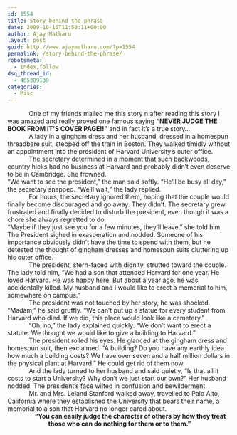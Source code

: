 ```yaml
---
id: 1554
title: Story behind the phrase
date: 2009-10-15T11:50:11+00:00
author: Ajay Matharu
layout: post
guid: http://www.ajaymatharu.com/?p=1554
permalink: /story-behind-the-phrase/
robotsmeta:
  - index,follow
dsq_thread_id:
  - 465389139
categories:
  - Misc
---
```

<p style="text-indent:.5in;margin:0;">
  One of my friends mailed me this story n after reading this story I was amazed and really proved one famous saying <strong>&#8220;NEVER JUDGE THE BOOK FROM IT&#8217;S COVER PAGE!!&#8221;</strong> and in fact it&#8217;s a true story&#8230;
</p>

<p style="margin:0;">
  <strong> </strong>
</p>

<p style="text-indent:.5in;margin:0;">
  A lady in a gingham dress and her husband, dressed in a homespun threadbare suit, stepped off the train in Boston. They walked timidly without an appointment into the president of Harvard University&#8217;s outer office.
</p>

<p style="text-indent:.5in;margin:0;">
  The secretary determined in a moment that such backwoods, country hicks had no business at Harvard and probably didn&#8217;t even deserve to be in Cambridge. She frowned.
</p>

<p style="margin:0;">
  &#8220;We want to see the president,&#8221; the man said softly. &#8220;He&#8217;ll be busy all day,&#8221; the secretary snapped. &#8220;We&#8217;ll wait,&#8221; the lady replied.
</p>

<p style="text-indent:.5in;margin:0;">
  For hours, the secretary ignored them, hoping that the couple would finally become discouraged and go away. They didn&#8217;t. The secretary grew frustrated and finally decided to disturb the president, even though it was a chore she always regretted to do.
</p>

<p style="margin:0;">
  &#8220;Maybe if they just see you for a few minutes, they&#8217;ll leave,&#8221; she told him.
</p>

<p style="margin:0;">
  The President sighed in exasperation and nodded. Someone of his importance obviously didn&#8217;t have the time to spend with them, but he detested the thought of gingham dresses and homespun suits cluttering up his outer office.
</p>

<p style="text-indent:.5in;margin:0;">
  The president, stern-faced with dignity, strutted toward the couple. The lady told him, &#8220;We had a son that attended Harvard for one year. He loved Harvard. He was happy here. But about a year ago, he was accidentally killed. My husband and I would like to erect a memorial to him, somewhere on campus.&#8221;
</p>

<p style="text-indent:.5in;margin:0;">
  The president was not touched by her story, he was shocked. &#8220;Madam,&#8221; he said gruffly. &#8220;We can&#8217;t put up a statue for every student from Harvard who died. If we did, this place would look like a cemetery.&#8221;
</p>

<p style="text-indent:.5in;margin:0;">
  &#8220;Oh, no,&#8221; the lady explained quickly. &#8220;We don&#8217;t want to erect a statute. We thought we would like to give a building to Harvard.&#8221;
</p>

<p style="text-indent:.5in;margin:0;">
  The president rolled his eyes. He glanced at the gingham dress and homespun suit, then exclaimed. &#8220;A building? Do you have any earthly idea how much a building costs? We have over seven and a half million dollars in the physical plant at Harvard.&#8221; He could get rid of them now.
</p>

<p style="text-indent:.5in;margin:0;">
  And the lady turned to her husband and said quietly, &#8220;Is that all it costs to start a University? Why don&#8217;t we just start our own?&#8221; Her husband nodded. The president&#8217;s face wilted in confusion and bewilderment.
</p>

<p style="text-indent:.5in;margin:0;">
  Mr. and Mrs. Leland Stanford walked away, travelled to Palo Alto, California where they established the University that bears their name, a memorial to a son that Harvard no longer cared about.
</p>

<p style="margin:0;">
  <strong> </strong>
</p>

<p style="text-align:center;text-indent:.5in;margin:0;" align="center">
  <strong>&#8220;You can easily judge the character of others by how they treat those who can do nothing for them or to them.&#8221;</strong>
</p>